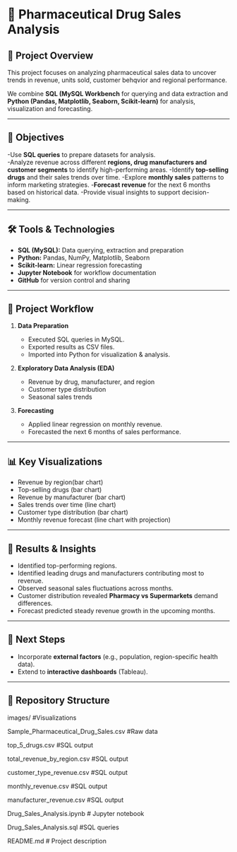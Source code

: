# 💊 Pharmaceutical Drug Sales Analysis

## 📌 Project Overview
This project focuses on analyzing pharmaceutical sales data to uncover trends in revenue, units sold, customer behqvior and regional performance.
  
We combine **SQL (MySQL Workbench** for querying and data extraction and **Python (Pandas, Matplotlib, Seaborn, Scikit-learn)** for analysis, visualization and forecasting.

---

## 🔑 Objectives

-Use **SQL queries** to prepare datasets for analysis.  
-Analyze revenue across different **regions, drug manufacturers and customer segments** to identify high-performing areas.
-Identify **top-selling drugs** and their sales trends over time.
-Explore **monthly sales** patterns to inform marketing strategies.
-**Forecast revenue** for the next 6 months based on historical data.
-Provide visual insights to support decision-making.

---

## 🛠️ Tools & Technologies
- **SQL (MySQL):** Data querying, extraction and preparation  
- **Python:** Pandas, NumPy, Matplotlib, Seaborn  
- **Scikit-learn:** Linear regression forecasting  
- **Jupyter Notebook** for workflow documentation  
- **GitHub** for version control and sharing  

---

## 📂 Project Workflow
1. **Data Preparation**  
   - Executed SQL queries in MySQL.  
   - Exported results as CSV files.  
   - Imported into Python for visualization & analysis.  

2. **Exploratory Data Analysis (EDA)**  
   - Revenue by drug, manufacturer, and region  
   - Customer type distribution  
   - Seasonal sales trends  

3. **Forecasting**  
   - Applied linear regression on monthly revenue.  
   - Forecasted the next 6 months of sales performance.  

---

## 📊 Key Visualizations
- Revenue by region(bar chart)
- Top-selling drugs (bar chart)  
- Revenue by manufacturer (bar chart)  
- Sales trends over time (line chart)  
- Customer type distribution (bar chart)  
- Monthly revenue forecast (line chart with projection)  

---

## 📌 Results & Insights
- Identified top-performing regions.
- Identified leading drugs and manufacturers contributing most to revenue.  
- Observed seasonal sales fluctuations across months.  
- Customer distribution revealed **Pharmacy vs Supermarkets** demand differences.  
- Forecast predicted steady revenue growth in the upcoming months.  

---

## 🚀 Next Steps
- Incorporate **external factors** (e.g., population, region-specific health data).  
- Extend to **interactive dashboards** (Tableau).  

---

## 📁 Repository Structure
images/           #Visualizations

Sample_Pharmaceutical_Drug_Sales.csv              #Raw data

top_5_drugs.csv            #SQL output 

total_revenue_by_region.csv #SQL output

customer_type_revenue.csv   #SQL output

monthly_revenue.csv         #SQL output

manufacturer_revenue.csv    #SQL output

Drug_Sales_Analysis.ipynb   # Jupyter notebook

Drug_Sales_Analysis.sql    #SQL queries

README.md                  # Project description
